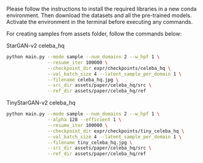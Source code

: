 Please follow the instructions to install the required libraries in a new conda environment. Then download the datasets and all the pre-trained models. Activate the environment in the terminal before executing any commands.

For creating samples from assets folder, follow the commands below:

StarGAN-v2 celeba_hq
```bash
python main.py --mode sample --num_domains 2 --w_hpf 1 \
               --resume_iter 100000 \
               --checkpoint_dir expr/checkpoints/celeba_hq \
               --val_batch_size 4 --latent_sample_per_domain 1 \
               --filename celeba_hq.jpg \
               --src_dir assets/paper/celeba_hq/src \
               --ref_dir assets/paper/celeba_hq/ref
```

TinyStarGAN-v2 celeba_hq
```bash
python main.py --mode sample --num_domains 2 --w_hpf 1 \
               --alpha 128 --efficient 1 \
               --resume_iter 100000 \
               --checkpoint_dir expr/checkpoints/tiny_celeba_hq \
               --val_batch_size 4 --latent_sample_per_domain 1 \
               --filename tiny_celeba_hq.jpg \
               --src_dir assets/paper/celeba_hq/src \
               --ref_dir assets/paper/celeba_hq/ref
```